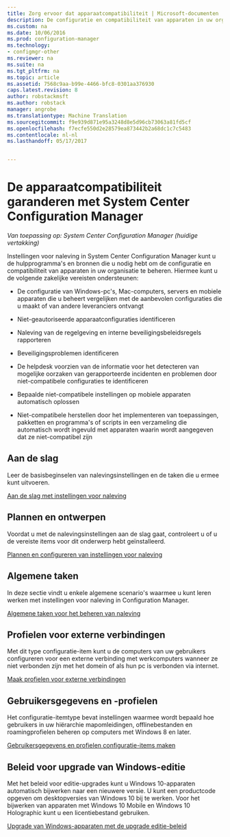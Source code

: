 ```yaml
---
title: Zorg ervoor dat apparaatcompatibiliteit | Microsoft-documenten
description: De configuratie en compatibiliteit van apparaten in uw organisatie beheren met behulp van System Center Configuration Manager.
ms.custom: na
ms.date: 10/06/2016
ms.prod: configuration-manager
ms.technology:
- configmgr-other
ms.reviewer: na
ms.suite: na
ms.tgt_pltfrm: na
ms.topic: article
ms.assetid: 7568c9aa-b99e-4466-bfc8-0301aa376930
caps.latest.revision: 8
author: robstackmsft
ms.author: robstack
manager: angrobe
ms.translationtype: Machine Translation
ms.sourcegitcommit: f9e939d871e95a3248d8e5d96cb73063a81fd5cf
ms.openlocfilehash: f7ecfe550d2e28579ea873442b2a68dc1c7c5483
ms.contentlocale: nl-nl
ms.lasthandoff: 05/17/2017


---
```

# <a name="ensure-device-compliance-with-system-center-configuration-manager"></a>De apparaatcompatibiliteit garanderen met System Center Configuration Manager

*Van toepassing op: System Center Configuration Manager (huidige vertakking)*

Instellingen voor naleving in System Center Configuration Manager kunt u de hulpprogramma's en bronnen die u nodig hebt om de configuratie en compatibiliteit van apparaten in uw organisatie te beheren. Hiermee kunt u de volgende zakelijke vereisten ondersteunen:  

-   De configuratie van Windows-pc's, Mac-computers, servers en mobiele apparaten die u beheert vergelijken met de aanbevolen configuraties die u maakt of van andere leveranciers ontvangt  

-   Niet-geautoriseerde apparaatconfiguraties identificeren  

-   Naleving van de regelgeving en interne beveiligingsbeleidsregels rapporteren  

-   Beveiligingsproblemen identificeren  

-   De helpdesk voorzien van de informatie voor het detecteren van mogelijke oorzaken van gerapporteerde incidenten en problemen door niet-compatibele configuraties te identificeren  

-   Bepaalde niet-compatibele instellingen op mobiele apparaten automatisch oplossen  

-   Niet-compatibele herstellen door het implementeren van toepassingen, pakketten en programma's of scripts in een verzameling die automatisch wordt ingevuld met apparaten waarin wordt aangegeven dat ze niet-compatibel zijn  


## <a name="get-started"></a>Aan de slag  
 Leer de basisbeginselen van nalevingsinstellingen en de taken die u ermee kunt uitvoeren.  

 [Aan de slag met instellingen voor naleving](../../compliance/get-started/get-started-with-compliance-settings.md)  

## <a name="plan-and-design"></a>Plannen en ontwerpen  
 Voordat u met de nalevingsinstellingen aan de slag gaat, controleert u of u de vereiste items voor dit onderwerp hebt geïnstalleerd.  

 [Plannen en configureren van instellingen voor naleving](../../compliance/plan-design/plan-for-and-configure-compliance-settings.md)  

## <a name="common-tasks"></a>Algemene taken  
 In deze sectie vindt u enkele algemene scenario's waarmee u kunt leren werken met instellingen voor naleving in Configuration Manager.  

 [Algemene taken voor het beheren van naleving](../../compliance/plan-design/common-tasks-for-managing-compliance.md)  

## <a name="remote-connection-profiles"></a>Profielen voor externe verbindingen  
 Met dit type configuratie-item kunt u de computers van uw gebruikers configureren voor een externe verbinding met werkcomputers wanneer ze niet verbonden zijn met het domein of als hun pc is verbonden via internet.  

 [Maak profielen voor externe verbindingen](/sccm/compliance/deploy-use/create-remote-connection-profiles)  

## <a name="user-data-and-profiles"></a>Gebruikersgegevens en -profielen  
 Het configuratie-itemtype bevat instellingen waarmee wordt bepaald hoe gebruikers in uw hiërarchie mapomleidingen, offlinebestanden en roamingprofielen beheren op computers met Windows 8 en later.  

 [Gebruikersgegevens en profielen configuratie-items maken](/sccm/compliance/deploy-use/create-user-data-and-profiles-configuration-items)  

## <a name="windows-edition-upgrade-policy"></a>Beleid voor upgrade van Windows-editie  
 Met het beleid voor editie-upgrades kunt u Windows 10-apparaten automatisch bijwerken naar een nieuwere versie. U kunt een productcode opgeven om desktopversies van Windows 10 bij te werken. Voor het bijwerken van apparaten met Windows 10 Mobile en Windows 10 Holographic kunt u een licentiebestand gebruiken.  

 [Upgrade van Windows-apparaten met de upgrade editie-beleid](/sccm/compliance/deploy-use/upgrade-windows-version)  

